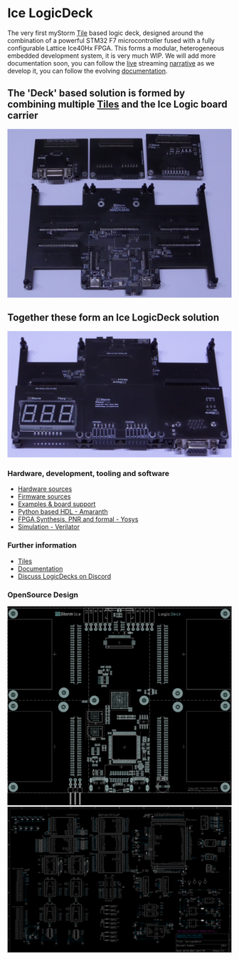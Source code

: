 # Ice LogicDeck 
The very first myStorm [Tile](https://github.com/folknology/Tiles) based logic deck, designed around the combination of a powerful STM32 F7 microcontroller fused with a fully configurable Lattice Ice40Hx FPGA.
This forms a modular, heterogeneous embedded development system, it is very much WIP. We will add more documentation soon, you can follow the [live](https://www.twitch.tv/folknology) streaming [narrative](https://www.youtube.com/playlist?list=PLXS9jyX9czzqn4HU2mEmoEFxpgIv1Dvy7) as we develop it, you can follow the evolving [documentation](https://folknology.github.io/myStorm-Ice-LogicDeck/).

## The 'Deck' based solution is formed by combining multiple [Tiles](https://github.com/folknology/Tiles) and the Ice Logic board carrier
![LogicDeck Layout](docs/ILD-Proto-B-UnLoaded.jpg)
## Together these form an Ice LogicDeck solution
![LogicDeck Layout](docs/ILD-Proto-B-Loaded.jpg)

### Hardware, development, tooling and software
- [Hardware sources](https://github.com/folknology/myStorm-Ice-LogicDeck/tree/main/Hardware)
- [Firmware sources](https://github.com/folknology/BlackCrab)
- [Examples & board support](https://github.com/folknology/myStorm-Ice-LogicDeck/tree/main/HDL)
- [Python based HDL - Amaranth](https://github.com/amaranth-lang/amaranth-lang.github.io)
- [FPGA Synthesis, PNR and formal - Yosys](https://github.com/YosysHQ/yosys)
- [Simulation - Verilator](https://github.com/verilator/verilator)

### Further information
- [Tiles](https://github.com/folknology/Tiles)
- [Documentation](https://folknology.github.io/myStorm-Ice-LogicDeck/)
- [Discuss LogicDecks on Discord](https://discord.gg/RCGcgbQNZK)

### OpenSource Design
![LogicDeck Layout](layout.png)
![LogicDeck Schematic](schematic.png)

